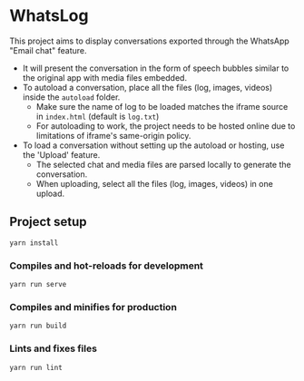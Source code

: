 # WhatsLog
This project aims to display conversations exported through the WhatsApp "Email chat" feature.
* It will present the conversation in the form of speech bubbles similar to the original app with media files embedded.
* To autoload a conversation, place all the files (log, images, videos) inside the `autoload` folder.
    * Make sure the name of log to be loaded matches the iframe source in `index.html` (default is `log.txt`)
    * For autoloading to work, the project needs to be hosted online due to limitations of iframe's same-origin policy.
* To load a conversation without setting up the autoload or hosting, use the 'Upload' feature.
    * The selected chat and media files are parsed locally to generate the conversation.
    * When uploading, select all the files (log, images, videos) in one upload.

## Project setup
```
yarn install
```

### Compiles and hot-reloads for development
```
yarn run serve
```

### Compiles and minifies for production
```
yarn run build
```

### Lints and fixes files
```
yarn run lint
```
